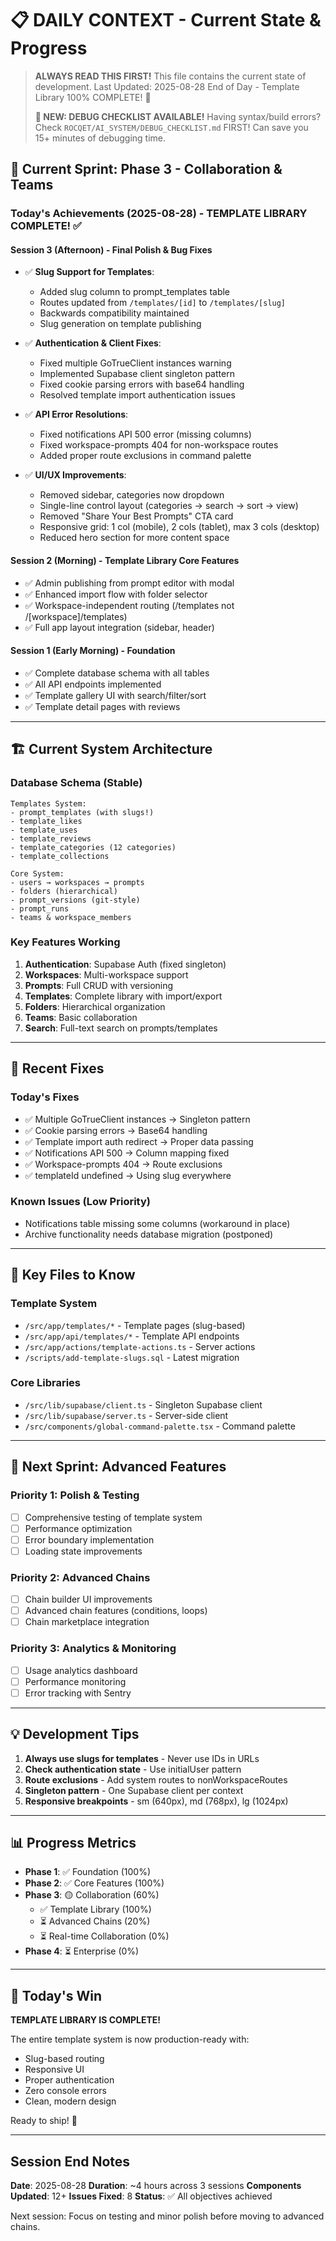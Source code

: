 # 📋 DAILY CONTEXT - Current State & Progress

> **ALWAYS READ THIS FIRST!** This file contains the current state of development.
> Last Updated: 2025-08-28 End of Day - Template Library 100% COMPLETE! 🎉
> 
> **🚨 NEW: DEBUG CHECKLIST AVAILABLE!**
> Having syntax/build errors? Check `ROCQET/AI_SYSTEM/DEBUG_CHECKLIST.md` FIRST!
> Can save you 15+ minutes of debugging time.

## 🎯 Current Sprint: Phase 3 - Collaboration & Teams

### Today's Achievements (2025-08-28) - TEMPLATE LIBRARY COMPLETE! ✅

#### Session 3 (Afternoon) - Final Polish & Bug Fixes
- ✅ **Slug Support for Templates**:
  - Added slug column to prompt_templates table
  - Routes updated from `/templates/[id]` to `/templates/[slug]`
  - Backwards compatibility maintained
  - Slug generation on template publishing

- ✅ **Authentication & Client Fixes**:
  - Fixed multiple GoTrueClient instances warning
  - Implemented Supabase client singleton pattern
  - Fixed cookie parsing errors with base64 handling
  - Resolved template import authentication issues

- ✅ **API Error Resolutions**:
  - Fixed notifications API 500 error (missing columns)
  - Fixed workspace-prompts 404 for non-workspace routes
  - Added proper route exclusions in command palette

- ✅ **UI/UX Improvements**:
  - Removed sidebar, categories now dropdown
  - Single-line control layout (categories → search → sort → view)
  - Removed "Share Your Best Prompts" CTA card
  - Responsive grid: 1 col (mobile), 2 cols (tablet), max 3 cols (desktop)
  - Reduced hero section for more content space

#### Session 2 (Morning) - Template Library Core Features
- ✅ Admin publishing from prompt editor with modal
- ✅ Enhanced import flow with folder selector
- ✅ Workspace-independent routing (/templates not /[workspace]/templates)
- ✅ Full app layout integration (sidebar, header)

#### Session 1 (Early Morning) - Foundation
- ✅ Complete database schema with all tables
- ✅ All API endpoints implemented
- ✅ Template gallery UI with search/filter/sort
- ✅ Template detail pages with reviews

---

## 🏗️ Current System Architecture

### Database Schema (Stable)
```
Templates System:
- prompt_templates (with slugs!)
- template_likes
- template_uses  
- template_reviews
- template_categories (12 categories)
- template_collections

Core System:
- users → workspaces → prompts
- folders (hierarchical)
- prompt_versions (git-style)
- prompt_runs
- teams & workspace_members
```

### Key Features Working
1. **Authentication**: Supabase Auth (fixed singleton)
2. **Workspaces**: Multi-workspace support
3. **Prompts**: Full CRUD with versioning
4. **Templates**: Complete library with import/export
5. **Folders**: Hierarchical organization
6. **Teams**: Basic collaboration
7. **Search**: Full-text search on prompts/templates

---

## 🐛 Recent Fixes

### Today's Fixes
- ✅ Multiple GoTrueClient instances → Singleton pattern
- ✅ Cookie parsing errors → Base64 handling
- ✅ Template import auth redirect → Proper data passing
- ✅ Notifications API 500 → Column mapping fixed
- ✅ Workspace-prompts 404 → Route exclusions
- ✅ templateId undefined → Using slug everywhere

### Known Issues (Low Priority)
- Notifications table missing some columns (workaround in place)
- Archive functionality needs database migration (postponed)

---

## 📁 Key Files to Know

### Template System
- `/src/app/templates/*` - Template pages (slug-based)
- `/src/app/api/templates/*` - Template API endpoints
- `/src/app/actions/template-actions.ts` - Server actions
- `/scripts/add-template-slugs.sql` - Latest migration

### Core Libraries
- `/src/lib/supabase/client.ts` - Singleton Supabase client
- `/src/lib/supabase/server.ts` - Server-side client
- `/src/components/global-command-palette.tsx` - Command palette

---

## 🚀 Next Sprint: Advanced Features

### Priority 1: Polish & Testing
- [ ] Comprehensive testing of template system
- [ ] Performance optimization
- [ ] Error boundary implementation
- [ ] Loading state improvements

### Priority 2: Advanced Chains
- [ ] Chain builder UI improvements
- [ ] Advanced chain features (conditions, loops)
- [ ] Chain marketplace integration

### Priority 3: Analytics & Monitoring
- [ ] Usage analytics dashboard
- [ ] Performance monitoring
- [ ] Error tracking with Sentry

---

## 💡 Development Tips

1. **Always use slugs for templates** - Never use IDs in URLs
2. **Check authentication state** - Use initialUser pattern
3. **Route exclusions** - Add system routes to nonWorkspaceRoutes
4. **Singleton pattern** - One Supabase client per context
5. **Responsive breakpoints** - sm (640px), md (768px), lg (1024px)

---

## 📊 Progress Metrics

- **Phase 1**: ✅ Foundation (100%)
- **Phase 2**: ✅ Core Features (100%)  
- **Phase 3**: 🟡 Collaboration (60%)
  - ✅ Template Library (100%)
  - ⏳ Advanced Chains (20%)
  - ⏳ Real-time Collaboration (0%)
- **Phase 4**: ⏳ Enterprise (0%)

---

## 🎉 Today's Win

**TEMPLATE LIBRARY IS COMPLETE!** 

The entire template system is now production-ready with:
- Slug-based routing
- Responsive UI
- Proper authentication
- Zero console errors
- Clean, modern design

Ready to ship! 🚀

---

## Session End Notes

**Date**: 2025-08-28
**Duration**: ~4 hours across 3 sessions
**Components Updated**: 12+
**Issues Fixed**: 8
**Status**: ✅ All objectives achieved

Next session: Focus on testing and minor polish before moving to advanced chains.